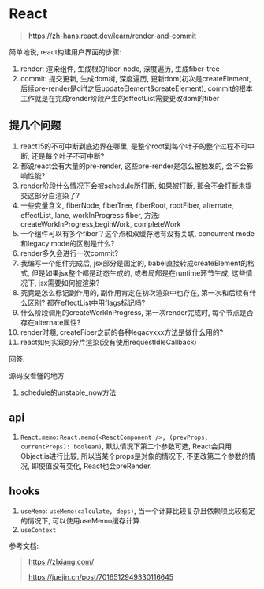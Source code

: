 # React

> <https://zh-hans.react.dev/learn/render-and-commit>

简单地说, react构建用户界面的步骤:

1. render: 渲染组件, 生成根的fiber-node, 深度遍历, 生成fiber-tree
2. commit: 提交更新, 生成dom树, 深度遍历, 更新dom(初次是createElement, 后续pre-render是diff之后updateElement&createElement), commit的根本工作就是在完成render阶段产生的effectList需要更改dom的fiber

## 提几个问题

1. react15的不可中断到底边界在哪里, 是整个root到每个叶子的整个过程不可中断, 还是每个叶子不可中断?
2. 都说react会有大量的pre-render, 这些pre-render是怎么被触发的, 会不会影响性能?
3. render阶段什么情况下会被schedule所打断, 如果被打断, 那会不会打断未提交这部分白渲染了?
4. 一些变量含义, fiberNode, fiberTree, fiberRoot, rootFiber, alternate, effectList, lane, workInProgress fiber, 方法: createWorkInProgress,beginWork, completeWork
5. 一个组件可以有多个fiber？这个点和双缓存池有没有关联, concurrent mode和legacy mode的区别是什么?
6. render多久会进行一次commit?
7. 我编写一个组件完成后, jsx部分是固定的, babel直接转成createElement的格式, 但是如果jsx整个都是动态生成的, 或者局部是在runtime环节生成, 这些情况下, jsx需要如何被渲染?
8. 究竟是怎么标记副作用的, 副作用肯定在初次渲染中也存在, 第一次和后续有什么区别? 都在effectList中用flags标记吗?
9. 什么阶段调用的createWorkInProgress, 第一次render完成时, 每个节点是否存在alternate属性?
10. render时期, createFiber之前的各种legacyxxx方法是做什么用的?
11. react如何实现的分片渲染(没有使用requestIdleCallback)

回答:

源码没看懂的地方

1. schedule的unstable_now方法

## api

1. `React.memo`: `React.memo(<ReactComponent />, (prevProps, currentProps): boolean)`, 默认情况下第二个参数可选, React会只用Object.is进行比较, 所以当某个props是对象的情况下, 不更改第二个参数的情况, 即使值没有变化, React也会preRender.

## hooks

1. `useMemo`: `useMemo(calculate, deps)`, 当一个计算比较复杂且依赖项比较稳定的情况下, 可以使用useMemo缓存计算.
2. `useContext`

参考文档:
> <https://zlxiang.com/>
>
> <https://juejin.cn/post/7016512949330116645>
